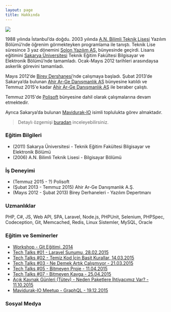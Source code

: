 ```yaml
---
layout: page
title: Hakkında
---
```


<img class="author-img-big" src="https://avatars2.githubusercontent.com/u/2325140?v=3&s=460"/>

1988 yılında İstanbul’da doğdu. 2003 yılında [A.N. Bilimli Teknik Lisesi](http://anbilimlianaokulu.meb.k12.tr) Yazılım Bölümü‘nde öğrenim görmekteyken programlama ile tanıştı. Teknik Lise süresince 3 yaz dönemini [Solon Yazılım AŞ.](http://www.solon.com.tr) bünyesinde geçirdi. Lisans eğitimini [Sakarya Üniversitesi](http://www.sakarya.edu.tr) Teknik Eğitim Fakültesi Bilgisayar ve Elektronik Bölümü’nde tamamladı. Ocak-Mayıs 2012 tarihleri arasındaysa askerlik görevini tamamladı.

Mayıs 2012’de [Birey Dershanesi](http://www.birey.com)’nde çalışmaya başladı. Şubat 2013’de Sakarya’da bulunan [Ahir Ar-Ge Danışmanlık AŞ](http://ahir.com.tr) bünyesine katıldı ve Temmuz 2015'e kadar [Ahir Ar-Ge Danışmanlık AŞ](http://ahir.com.tr) ile beraber çalıştı. 

Temmuz 2015'de [Polisoft](http://polisoft.com.tr) bünyesine dahil olarak çalışmalarına devam etmektedir. 

Ayrıca Sakarya’da bulunan [Mavidurak-IO](http://mavidurak.github.io) isimli toplulukta görev almaktadır.

> Detaylı özgemişi [buradan](http://resume.ozguradem.net/) inceleyebilirsiniz.

### Eğitim Bilgileri

* (2011) Sakarya Üniversitesi - Teknik Eğitim Fakültesi Bilgisayar ve Elektronik Bölümü
* (2006) A.N. Bilimli Teknik Lisesi - Bilgisayar Bölümü

### İş Deneyimi

* (Temmuz 2015 - ?) Polisoft
* (Şubat 2013 - Temmuz 2015) Ahir Ar-Ge Danışmanlık A.Ş.
* (Mayıs 2012 - Şubat 2013) Birey Derhaneleri - Yazılım Depertmanı

### Uzmanlıklar

PHP, C#, JS, Web API, SPA, Laravel, Node.js, PHPUnit, Selenium, PHPSpec, Codeception, Git, Memcached, Redis, Linux Sistemler, MySQL, Oracle

### Eğitim ve Seminerler

* [Workshop - Git Eğitimi, 2014](http://slides.com/iozguradem/versiyon-kontrol-sistemi-ve-git)
* [Tech Talks #01 - Laravel Sunumu, 28.02.2015](http://slides.com/iozguradem/laravel)
* [Tech Talks #02 - Temiz Kod İçin Basit Kurallar, 14.03.2015](http://slides.com/iozguradem/temiz-kod-icin-basit-kurallar)
* [Tech Talks #03 - Ne Demek Artık Çalışmıyor - 21.03.2015](http://slides.com/iozguradem/ne-demek-artik-calismiyor)
* [Tech Talks #05 - Bitmeyen Proje - 11.04.2015](http://slides.com/iozguradem/bitmeyen-proje)
* [Tech Talks #07 - Bitmeyen Kavga - 25.04.2015](http://slides.com/iozguradem/bitmeyen-kavga)
* [Açık Kaynak Günleri (Tütev) - Neden Paketlere İhtiyacımız Var? - 11.10.2015](http://slides.com/iozguradem/perfect-presentation)
* [Mavidurak-IO Meetup - GraphQL - 19.12.2015](http://slides.com/iozguradem/graphql)

### Sosyal Medya

<div>
    <a class="github" target="_blank" href="http://github.com/ozziest"></a>
    <a class="twitter" target="_blank" href="http://twitter.com/iozguradem"></a>
    <a class="linkedin" target="_blank" href="http://tr.linkedin.com/in/ozguradem/"></a>
</div>
<br>

